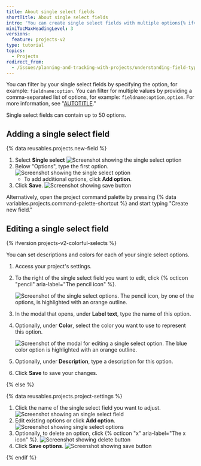 ```yaml
---
title: About single select fields
shortTitle: About single select fields
intro: 'You can create single select fields with multiple options{% ifversion projects-v2-colorful-selects %}, each with a description and a color,{% endif %} that can be selected from a dropdown menu.'
miniTocMaxHeadingLevel: 3
versions:
  feature: projects-v2
type: tutorial
topics:
  - Projects
redirect_from:
  - /issues/planning-and-tracking-with-projects/understanding-field-types/about-single-select-fields
---
```


You can filter by your single select fields by specifying the option, for example: `fieldname:option`. You can filter for multiple values by providing a comma-separated list of options, for example: `fieldname:option,option`. For more information, see "[AUTOTITLE](/issues/planning-and-tracking-with-projects/customizing-views-in-your-project/filtering-projects)."

Single select fields can contain up to 50 options. 

## Adding a single select field

{% data reusables.projects.new-field %}
1. Select **Single select**
   ![Screenshot showing the single select option](/assets/images/help/projects-v2/new-field-single-select.png)
1. Below "Options", type the first option.
   ![Screenshot showing the single select option](/assets/images/help/projects-v2/single-select-create-with-options.png)
   - To add additional options, click **Add option**.
1. Click **Save**.
   ![Screenshot showing save button](/assets/images/help/projects-v2/new-field-save.png)

Alternatively, open the project command palette by pressing {% data variables.projects.command-palette-shortcut %} and start typing "Create new field."

## Editing a single select field

{% ifversion projects-v2-colorful-selects %}

You can set descriptions and colors for each of your single select options.

1. Access your project's settings.
1. To the right of the single select field you want to edit, click {% octicon "pencil" aria-label="The pencil icon" %}.
   
   ![Screenshot of the single select options. The pencil icon, by one of the options, is highlighted with an orange outline.](/assets/images/help/projects-v2/edit-single-select.png)
   
1. In the modal that opens, under **Label text**, type the name of this option.
1. Optionally, under **Color**, select the color you want to use to represent this option. 
   
   ![Screenshot of the modal for editing a single select option. The blue color option is highlighted with an orange outline.](/assets/images/help/projects-v2/edit-single-select-color.png)
   
1. Optionally, under **Description**, type a description for this option.
1. Click **Save** to save your changes.


{% else %}

{% data reusables.projects.project-settings %}
1. Click the name of the single select field you want to adjust.
   ![Screenshot showing an single select field](/assets/images/help/projects-v2/select-single-select.png)
1. Edit existing options or click **Add option**.
   ![Screenshot showing single select options](/assets/images/help/projects-v2/single-select-edit-options.png)
1. Optionally, to delete an option, click {% octicon "x" aria-label="The x icon" %}.
   ![Screenshot showing delete button](/assets/images/help/projects-v2/single-select-delete.png)
1. Click **Save options**.
   ![Screenshot showing save button](/assets/images/help/projects-v2/save-options.png)

{% endif %}
